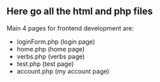 ## Here go all the html and php files
Main 4 pages for frontend development are:
+ loginForm.php (login page)
+ home.php (home page)
+ verbs.php (verbs page)
+ test.php (test page)
+ account.php (my account page)